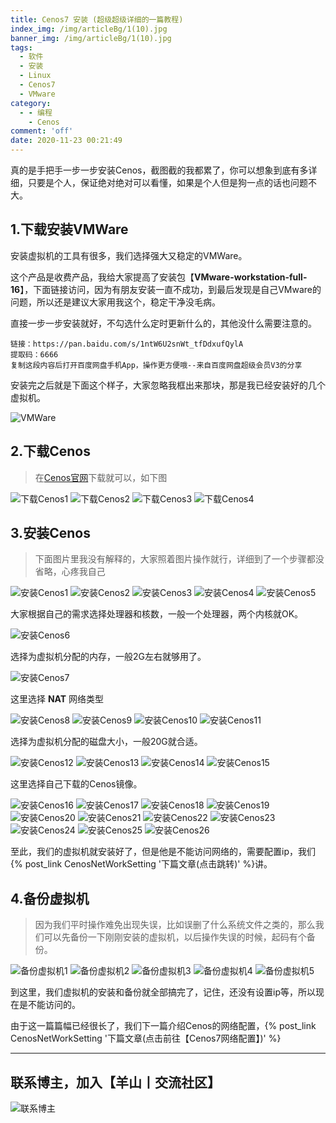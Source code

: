 ```yaml
---
title: Cenos7 安装 (超级超级详细的一篇教程)
index_img: /img/articleBg/1(10).jpg
banner_img: /img/articleBg/1(10).jpg
tags:
  - 软件
  - 安装
  - Linux
  - Cenos7
  - VMware
category:
  - - 编程
    - Cenos
comment: 'off'
date: 2020-11-23 00:21:49
---
```


真的是手把手一步一步安装Cenos，截图截的我都累了，你可以想象到底有多详细，只要是个人，保证绝对绝对可以看懂，如果是个人但是狗一点的话也问题不大。

<!-- more -->

## 1.下载安装VMWare

安装虚拟机的工具有很多，我们选择强大又稳定的VMWare。

这个产品是收费产品，我给大家提高了安装包【**VMware-workstation-full-16**】，下面链接访问，因为有朋友安装一直不成功，到最后发现是自己VMware的问题，所以还是建议大家用我这个，稳定干净没毛病。

直接一步一步安装就好，不勾选什么定时更新什么的，其他没什么需要注意的。

```
链接：https://pan.baidu.com/s/1ntW6U2snWt_tfDdxufQylA 
提取码：6666 
复制这段内容后打开百度网盘手机App，操作更方便哦--来自百度网盘超级会员V3的分享
```

安装完之后就是下面这个样子，大家忽略我框出来那块，那是我已经安装好的几个虚拟机。

![VMWare](/img/articleContent/Cenos7/VMware.png)

## 2.下载Cenos

> 在[Cenos官网](https://www.centos.org/)下载就可以，如下图

![下载Cenos1](/img/articleContent/Cenos7/CenosDownload1.png)
![下载Cenos2](/img/articleContent/Cenos7/CenosDownload2.png)
![下载Cenos3](/img/articleContent/Cenos7/CenosDownload3.png)
![下载Cenos4](/img/articleContent/Cenos7/CenosDownload4.png)

## 3.安装Cenos

> 下面图片里我没有解释的，大家照着图片操作就行，详细到了一个步骤都没省略，心疼我自己

![安装Cenos1](/img/articleContent/Cenos7/Cenos1.png)
![安装Cenos2](/img/articleContent/Cenos7/Cenos2.png)
![安装Cenos3](/img/articleContent/Cenos7/Cenos3.png)
![安装Cenos4](/img/articleContent/Cenos7/Cenos4.png)
![安装Cenos5](/img/articleContent/Cenos7/Cenos5.png)

大家根据自己的需求选择处理器和核数，一般一个处理器，两个内核就OK。

![安装Cenos6](/img/articleContent/Cenos7/Cenos6.png)

选择为虚拟机分配的内存，一般2G左右就够用了。

![安装Cenos7](/img/articleContent/Cenos7/Cenos7.png)

这里选择 **NAT** 网络类型

![安装Cenos8](/img/articleContent/Cenos7/Cenos8.png)
![安装Cenos9](/img/articleContent/Cenos7/Cenos9.png)
![安装Cenos10](/img/articleContent/Cenos7/Cenos10.png)
![安装Cenos11](/img/articleContent/Cenos7/Cenos11.png)

选择为虚拟机分配的磁盘大小，一般20G就合适。

![安装Cenos12](/img/articleContent/Cenos7/Cenos12.png)
![安装Cenos13](/img/articleContent/Cenos7/Cenos13.png)
![安装Cenos14](/img/articleContent/Cenos7/Cenos14.png)
![安装Cenos15](/img/articleContent/Cenos7/Cenos15.png)

这里选择自己下载的Cenos镜像。

![安装Cenos16](/img/articleContent/Cenos7/Cenos16.png)
![安装Cenos17](/img/articleContent/Cenos7/Cenos17.png)
![安装Cenos18](/img/articleContent/Cenos7/Cenos18.png)
![安装Cenos19](/img/articleContent/Cenos7/Cenos19.png)
![安装Cenos20](/img/articleContent/Cenos7/Cenos20.png)
![安装Cenos21](/img/articleContent/Cenos7/Cenos21.png)
![安装Cenos22](/img/articleContent/Cenos7/Cenos22.png)
![安装Cenos23](/img/articleContent/Cenos7/Cenos23.png)
![安装Cenos24](/img/articleContent/Cenos7/Cenos24.png)
![安装Cenos25](/img/articleContent/Cenos7/Cenos25.png)
![安装Cenos26](/img/articleContent/Cenos7/Cenos26.png)

至此，我们的虚拟机就安装好了，但是他是不能访问网络的，需要配置ip，我们{% post_link CenosNetWorkSetting '下篇文章(点击跳转)' %}讲。

## 4.备份虚拟机

> 因为我们平时操作难免出现失误，比如误删了什么系统文件之类的，那么我们可以先备份一下刚刚安装的虚拟机，以后操作失误的时候，起码有个备份。

![备份虚拟机1](/img/articleContent/Cenos7/Cenos27.png)
![备份虚拟机2](/img/articleContent/Cenos7/Cenos28.png)
![备份虚拟机3](/img/articleContent/Cenos7/Cenos29.png)
![备份虚拟机4](/img/articleContent/Cenos7/Cenos30.png)
![备份虚拟机5](/img/articleContent/Cenos7/Cenos31.png)

到这里，我们虚拟机的安装和备份就全部搞完了，记住，还没有设置ip等，所以现在是不能访问的。

由于这一篇篇幅已经很长了，我们下一篇介绍Cenos的网络配置，{% post_link CenosNetWorkSetting '下篇文章(点击前往【Cenos7网络配置】)' %}

---

## 联系博主，加入【羊山丨交流社区】
![联系博主](/img/icon/wechatFindMe.png)